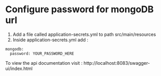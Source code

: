 # Configure password for mongoDB url
1. Add a file called application-secrets.yml to path src/main/resources
2. Inside application-secrets.yml add :
```
mongodb:
  password: YOUR_PASSWORD_HERE
```
To view the api documentation visit : http://localhost:8083/swagger-ui/index.html
